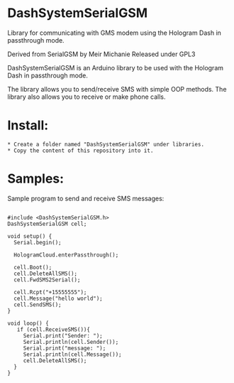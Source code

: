 # DashSystemSerialGSM
Library for communicating with GMS modem using the Hologram Dash in passthrough mode.

Derived from SerialGSM by Meir Michanie 
Released under GPL3

DashSystemSerialGSM is an Arduino library to be used with the Hologram Dash in passthrough mode.

The library allows you to send/receive SMS with simple OOP methods. The library also allows you to receive or make phone calls.

Install:
========

	* Create a folder named "DashSystemSerialGSM" under libraries.
	* Copy the content of this repository into it.


Samples:
========
Sample program to send and receive SMS messages:

```

#include <DashSystemSerialGSM.h>
DashSystemSerialGSM cell;

void setup() {
  Serial.begin();

  HologramCloud.enterPassthrough();

  cell.Boot();
  cell.DeleteAllSMS();
  cell.FwdSMS2Serial();

  cell.Rcpt("+15555555");
  cell.Message("hello world");
  cell.SendSMS();
}

void loop() {
   if (cell.ReceiveSMS()){
     Serial.print("Sender: ");
     Serial.println(cell.Sender());
     Serial.print("message: ");
     Serial.println(cell.Message());
     cell.DeleteAllSMS();
  }
}

```
